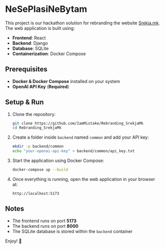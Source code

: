 # NeSePlasiNeBytam

This project is our hackathon solution for rebranding the website [Srekja.mk](https://srekja.mk). The web application is built using:

- **Frontend**: React  
- **Backend**: Django  
- **Database**: SQLite  
- **Containerization**: Docker Compose  

## Prerequisites
- **Docker & Docker Compose** installed on your system  
- **OpenAI API Key** (**Required**)  

## Setup & Run

1. Clone the repository:
   ```sh
   git clone https://github.com/IamMistake/Rebranding_SrekjaMk
   cd Rebranding_SrekjaMk
   ```

2. Create a folder inside `backend` named `common` and add your API key:
   ```sh
   mkdir -p backend/common
   echo "your-openai-api-key" > backend/common/api_key.txt
   ```

3. Start the application using Docker Compose:
   ```sh
   docker-compose up --build
   ```

4. Once everything is running, open the web application in your browser at:
   ```
   http://localhost:5173
   ```

## Notes
- The frontend runs on port **5173**  
- The backend runs on port **8000**  
- The SQLite database is stored within the `backend` container  

Enjoy! 🚀
